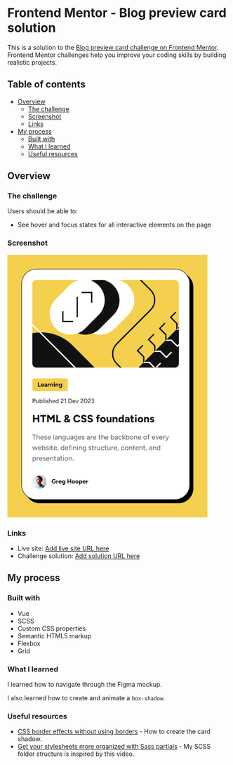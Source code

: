 # Frontend Mentor - Blog preview card solution

This is a solution to the [Blog preview card challenge on Frontend Mentor](https://www.frontendmentor.io/challenges/blog-preview-card-ckPaj01IcS). Frontend Mentor challenges help you improve your coding skills by building realistic projects. 

## Table of contents

- [Overview](#overview)
  - [The challenge](#the-challenge)
  - [Screenshot](#screenshot)
  - [Links](#links)
- [My process](#my-process)
  - [Built with](#built-with)
  - [What I learned](#what-i-learned)
  - [Useful resources](#useful-resources)

## Overview

### The challenge

Users should be able to:

- See hover and focus states for all interactive elements on the page

### Screenshot

![](design/solution.png)

### Links

- Live site: [Add live site URL here](https://your-live-site-url.com)
- Challenge solution: [Add solution URL here](https://your-solution-url.com)

## My process

### Built with

- Vue
- SCSS
- Custom CSS properties
- Semantic HTML5 markup
- Flexbox
- Grid

### What I learned

I learned how to navigate through the Figma mockup.

I also learned how to create and animate a `box-shadow`.

### Useful resources

- [CSS border effects without using borders](https://www.youtube.com/watch?v=GI8t1ubXoX0) - How to create the card shadow.
- [Get your stylesheets more organized with Sass partials](https://www.youtube.com/watch?v=9Ld-aOKsEDk) - My SCSS folder structure is inspired by this video.
